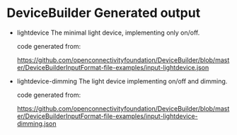 # DeviceBuilder Generated output


- lightdevice
    The minimal light device, implementing only on/off.
    
    code generated from:

    https://github.com/openconnectivityfoundation/DeviceBuilder/blob/master/DeviceBuilderInputFormat-file-examples/input-lightdevice.json
  

  
- lightdevice-dimming
    The light device implementing on/off and dimming.
    
    code generated from:

    https://github.com/openconnectivityfoundation/DeviceBuilder/blob/master/DeviceBuilderInputFormat-file-examples/input-lightdevice-dimming.json
  